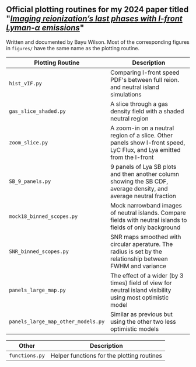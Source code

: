 ## Official plotting routines for my 2024 paper titled "[_Imaging reionization’s last phases with I-front Lyman-α emissions_](https://arxiv.org/abs/2406.14625v1)" 
Written and documented by Bayu Wilson. Most of the corresponding figures in `figures/` have the same name as the plotting routine.


| **Plotting Routine**    | **Description**                                                                                         |
|------------------|---------------------------------------------------------------------------------------------------------|
| `hist_vIF.py`     | Comparing I-front speed PDF's between full reion. and neutral island simulations   |
| `gas_slice_shaded.py`     |  A slice through a gas density field with a shaded neutral region |
| `zoom_slice.py`| A zoom-in on a neutral region of a slice. Other panels show I-front speed, LyC Flux, and Lya emitted from the I-front|
| `SB_9_panels.py`| 9 panels of Lya SB plots and then another column showing the SB CDF, average density, and average neutral fraction|
| `mock18_binned_scopes.py`| Mock narrowband images of neutral islands. Compare fields with neutral islands to fields of only background |
| `SNR_binned_scopes.py`| SNR maps smoothed with circular aperature. The radius is set by the relationship between FWHM and variance|
| `panels_large_map.py`| The effect of a wider (by 3 times) field of view for neutral island visibility using most optimistic model|
| `panels_large_map_other_models.py`|  Similar as previous but using the other two less optimistic models |

| **Other**    | **Description**                                                                                         |
|------------------|---------------------------------------------------------------------------------------------------------|
| `functions.py`     | Helper functions for the plotting routines  |
